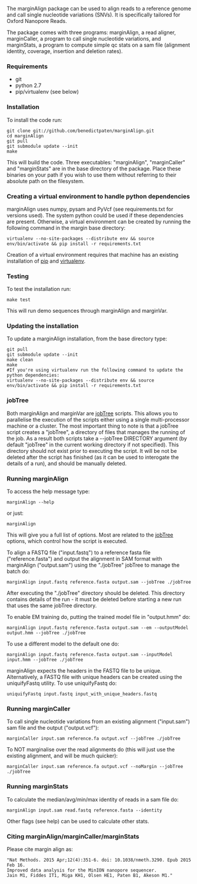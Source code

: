 The marginAlign package can be used to align reads to a reference genome and call single nucleotide variations (SNVs). It is specifically tailored for Oxford Nanopore Reads.

The package comes with three programs: marginAlign, a read aligner, marginCaller, a program to call single nucleotide variations, and marginStats, a program to compute simple qc stats on a sam file (alignment identity, coverage, insertion and deletion rates).

### Requirements
* git
* python 2.7
* pip/virtualenv (see below)

### Installation
To install the code run:

    git clone git://github.com/benedictpaten/marginAlign.git
    cd marginAlign
    git pull
    git submodule update --init
    make

This will build the code. Three executables: "marginAlign", "marginCaller" and "marginStats" are in the base directory
of the package. Place these binaries on your path if you wish to use them without referring to their absolute
path on the filesystem.

### Creating a virtual environment to handle python dependencies
marginAlign uses numpy, pysam and PyVcf (see requirements.txt for versions used). The system python could be used if these dependencies are present. Otherwise, a virtual environment can be created by running the following command in the margin base directory:

    virtualenv --no-site-packages --distribute env && source env/bin/activate && pip install -r requirements.txt

Creation of a virtual environment requires that machine has an existing installation of [pip](https://pip.pypa.io/en/latest/index.html) and [virtualenv](https://virtualenv.pypa.io/en/latest/index.html).

### Testing
To test the installation run:

    make test
    
This will run demo sequences through marginAlign and marginVar.
    
### Updating the installation
To update a marginAlign installation, from the base directory type:

    git pull
    git submodule update --init
    make clean
    make
    #If you're using virtualenv run the following command to update the python dependencies:
    virtualenv --no-site-packages --distribute env && source env/bin/activate && pip install -r requirements.txt
    

### jobTree

Both marginAlign and marginVar are [jobTree](https://github.com/benedictpaten/jobTree) scripts. This allows you to parallelise the execution of the scripts either using a single multi-processor machine or a cluster. The most important thing to note is that a jobTree script creates a "jobTree", a directory of files that manages the running of the job. As a result both scripts take a --jobTree DIRECTORY argument (by default "jobTree" in the current working directory if not specified). This directory should not exist prior to executing the script. It will be not be deleted after the script has finished (as it can be used to interogate the details of a run), and should be manually deleted.

### Running marginAlign

To access the help message type:

    marginAlign --help

or just:

    marginAlign

This will give you a full list of options. Most are related to the [jobTree](https://github.com/benedictpaten/jobTree) options, which control how the script is executed. 

To align a FASTQ file ("input.fastq") to a reference fasta file ("reference.fasta") and output the alignment in SAM format with marginAlign ("output.sam") using the "./jobTree" jobTree to manage the batch do:

    marginAlign input.fastq reference.fasta output.sam --jobTree ./jobTree

After executing the "./jobTree" directory should be deleted. This directory contains details of the run - it must be deleted before starting a new run that uses the same jobTree directory.

To enable EM training do, putting the trained model file in "output.hmm" do:

    marginAlign input.fastq reference.fasta output.sam --em --outputModel output.hmm --jobTree ./jobTree

To use a different model to the default one do:

    marginAlign input.fastq reference.fasta output.sam --inputModel input.hmm --jobTree ./jobTree

marginAlign expects the headers in the FASTQ file to be unique. Alternatively, a FASTQ file with unique headers can be created using the uniquifyFastq utility. To use uniquifyFastq do:

    uniquifyFastq input.fastq input_with_unique_headers.fastq

### Running marginCaller

To call single nucleotide variations from an existing alignment ("input.sam") sam file and the output ("output.vcf"):

    marginCaller input.sam reference.fa output.vcf --jobTree ./jobTree

To NOT marginalise over the read alignments do (this will just use the existing alignment, and will be much quicker):

    marginCaller input.sam reference.fa output.vcf --noMargin --jobTree ./jobTree

### Running marginStats

To calculate the median/avg/min/max identity of reads in a sam file do:
    
    marginAlign input.sam read.fastq reference.fasta --identity

Other flags (see help) can be used to calculate other stats.

### Citing marginAlign/marginCaller/marginStats

Please cite margin align as:

    "Nat Methods. 2015 Apr;12(4):351-6. doi: 10.1038/nmeth.3290. Epub 2015 Feb 16.
    Improved data analysis for the MinION nanopore sequencer.
    Jain M1, Fiddes IT1, Miga KH1, Olsen HE1, Paten B1, Akeson M1."

